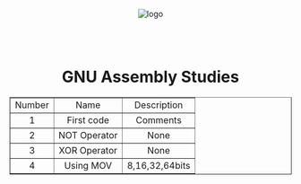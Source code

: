 <!DOCTYPE html>
<html lang="en">
    <head>
        <meta charset="UTF-8">
        <meta name="viewport" content="width=device-width, initial-scale=1">
        <link href="css/style.css" rel="stylesheet">
    </head>
       <body>
       <p align="center">
       <img src =  https://webmediums.com/media/webp_max_1600/1*wFWhssCU0m2Pej1uU79ykA*png.webp alt = "logo">
       </p>
       <br>
       <br>
<h1 align = "middle"> GNU Assembly Studies</h1>
  <table align ="center" border="1">
        <tr> 
            <td align="center">Number</td>
            <td align="center">Name</td>
            <td align="center">Description</td>
        </tr>
        </tr>
            <tr align="middle"> 
            <td text-aling="center">1</td>
            <td>First code</td>
            <td>Comments</td>
        </tr>
        </tr>
            <tr align="middle"> 
            <td text-aling="center">2</td>
            <td>NOT Operator</td>
            <td>None</td>
        </tr>
        </tr>
            <tr align="middle"> 
            <td text-aling="center">3</td>
            <td>XOR Operator</td>
            <td>None</td>
        </tr>
        </tr>
            <tr align="middle"> 
            <td text-aling="center">4</td>
            <td>Using MOV</td>
            <td>8,16,32,64bits</td>
        </tr>
    </table>
    </body>
</html>
